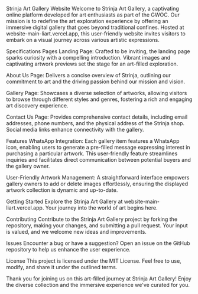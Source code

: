
Strinja Art Gallery Website
Welcome to Strinja Art Gallery, a captivating online platform developed for art enthusiasts as part of the GWOC. Our mission is to redefine the art exploration experience by offering an immersive digital gallery that goes beyond traditional confines. Hosted at website-main-liart.vercel.app, this user-friendly website invites visitors to embark on a visual journey across various artistic expressions.

Specifications
Pages
Landing Page: Crafted to be inviting, the landing page sparks curiosity with a compelling introduction. Vibrant images and captivating artwork previews set the stage for an art-filled exploration.

About Us Page: Delivers a concise overview of Strinja, outlining our commitment to art and the driving passion behind our mission and vision.

Gallery Page: Showcases a diverse selection of artworks, allowing visitors to browse through different styles and genres, fostering a rich and engaging art discovery experience.

Contact Us Page: Provides comprehensive contact details, including email addresses, phone numbers, and the physical address of the Strinja shop. Social media links enhance connectivity with the gallery.

Features
WhatsApp Integration: Each gallery item features a WhatsApp icon, enabling users to generate a pre-filled message expressing interest in purchasing a particular artwork. This user-friendly feature streamlines inquiries and facilitates direct communication between potential buyers and the gallery owner.

User-Friendly Artwork Management: A straightforward interface empowers gallery owners to add or delete images effortlessly, ensuring the displayed artwork collection is dynamic and up-to-date.

Getting Started
Explore the Strinja Art Gallery at website-main-liart.vercel.app. Your journey into the world of art begins here.

Contributing
Contribute to the Strinja Art Gallery project by forking the repository, making your changes, and submitting a pull request. Your input is valued, and we welcome new ideas and improvements.

Issues
Encounter a bug or have a suggestion? Open an issue on the GitHub repository to help us enhance the user experience.

License
This project is licensed under the MIT License. Feel free to use, modify, and share it under the outlined terms.

Thank you for joining us on this art-filled journey at Strinja Art Gallery! Enjoy the diverse collection and the immersive experience we've curated for you.
